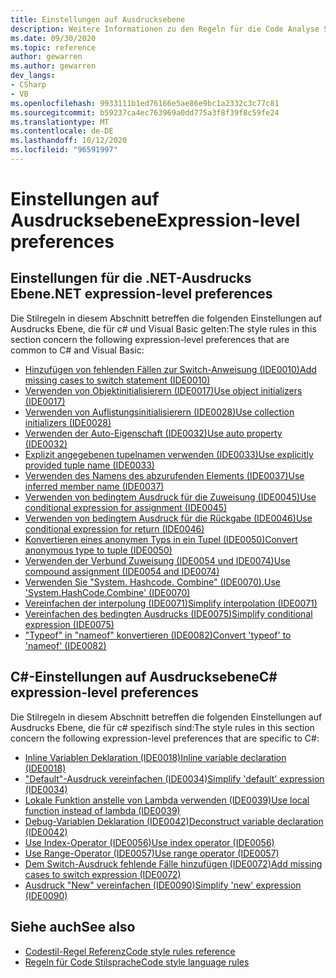 ```yaml
---
title: Einstellungen auf Ausdrucksebene
description: Weitere Informationen zu den Regeln für die Code Analyse Sprache für Einstellungen auf Ausdrucks Ebene
ms.date: 09/30/2020
ms.topic: reference
author: gewarren
ms.author: gewarren
dev_langs:
- CSharp
- VB
ms.openlocfilehash: 9933111b1ed76166e5ae86e9bc1a2332c3c77c81
ms.sourcegitcommit: b59237ca4ec763969a0dd775a3f8f39f8c59fe24
ms.translationtype: MT
ms.contentlocale: de-DE
ms.lasthandoff: 10/12/2020
ms.locfileid: "96591997"
---
```

# <a name="expression-level-preferences"></a><span data-ttu-id="a5bae-103">Einstellungen auf Ausdrucksebene</span><span class="sxs-lookup"><span data-stu-id="a5bae-103">Expression-level preferences</span></span>

## <a name="net-expression-level-preferences"></a><span data-ttu-id="a5bae-104">Einstellungen für die .NET-Ausdrucks Ebene</span><span class="sxs-lookup"><span data-stu-id="a5bae-104">.NET expression-level preferences</span></span>

<span data-ttu-id="a5bae-105">Die Stilregeln in diesem Abschnitt betreffen die folgenden Einstellungen auf Ausdrucks Ebene, die für c# und Visual Basic gelten:</span><span class="sxs-lookup"><span data-stu-id="a5bae-105">The style rules in this section concern the following expression-level preferences that are common to C# and Visual Basic:</span></span>

- [<span data-ttu-id="a5bae-106">Hinzufügen von fehlenden Fällen zur Switch-Anweisung (IDE0010)</span><span class="sxs-lookup"><span data-stu-id="a5bae-106">Add missing cases to switch statement (IDE0010)</span></span>](ide0010.md)
- [<span data-ttu-id="a5bae-107">Verwenden von Objektinitialisierern (IDE0017)</span><span class="sxs-lookup"><span data-stu-id="a5bae-107">Use object initializers (IDE0017)</span></span>](ide0017.md)
- [<span data-ttu-id="a5bae-108">Verwenden von Auflistungsinitialisierern (IDE0028)</span><span class="sxs-lookup"><span data-stu-id="a5bae-108">Use collection initializers (IDE0028)</span></span>](ide0028.md)
- [<span data-ttu-id="a5bae-109">Verwenden der Auto-Eigenschaft (IDE0032)</span><span class="sxs-lookup"><span data-stu-id="a5bae-109">Use auto property (IDE0032)</span></span>](ide0032.md)
- [<span data-ttu-id="a5bae-110">Explizit angegebenen tupelnamen verwenden (IDE0033)</span><span class="sxs-lookup"><span data-stu-id="a5bae-110">Use explicitly provided tuple name (IDE0033)</span></span>](ide0033.md)
- [<span data-ttu-id="a5bae-111">Verwenden des Namens des abzurufenden Elements (IDE0037)</span><span class="sxs-lookup"><span data-stu-id="a5bae-111">Use inferred member name (IDE0037)</span></span>](ide0037.md)
- [<span data-ttu-id="a5bae-112">Verwenden von bedingtem Ausdruck für die Zuweisung (IDE0045)</span><span class="sxs-lookup"><span data-stu-id="a5bae-112">Use conditional expression for assignment (IDE0045)</span></span>](ide0045.md)
- [<span data-ttu-id="a5bae-113">Verwenden von bedingtem Ausdruck für die Rückgabe (IDE0046)</span><span class="sxs-lookup"><span data-stu-id="a5bae-113">Use conditional expression for return (IDE0046)</span></span>](ide0046.md)
- [<span data-ttu-id="a5bae-114">Konvertieren eines anonymen Typs in ein Tupel (IDE0050)</span><span class="sxs-lookup"><span data-stu-id="a5bae-114">Convert anonymous type to tuple (IDE0050)</span></span>](ide0050.md)
- [<span data-ttu-id="a5bae-115">Verwenden der Verbund Zuweisung (IDE0054 und IDE0074)</span><span class="sxs-lookup"><span data-stu-id="a5bae-115">Use compound assignment (IDE0054 and IDE0074)</span></span>](ide0054-ide0074.md)
- [<span data-ttu-id="a5bae-116">Verwenden Sie "System. Hashcode. Combine" (IDE0070).</span><span class="sxs-lookup"><span data-stu-id="a5bae-116">Use 'System.HashCode.Combine' (IDE0070)</span></span>](ide0070.md)
- [<span data-ttu-id="a5bae-117">Vereinfachen der interpolung (IDE0071)</span><span class="sxs-lookup"><span data-stu-id="a5bae-117">Simplify interpolation (IDE0071)</span></span>](ide0071.md)
- [<span data-ttu-id="a5bae-118">Vereinfachen des bedingten Ausdrucks (IDE0075)</span><span class="sxs-lookup"><span data-stu-id="a5bae-118">Simplify conditional expression (IDE0075)</span></span>](ide0075.md)
- [<span data-ttu-id="a5bae-119">"Typeof" in "nameof" konvertieren (IDE0082)</span><span class="sxs-lookup"><span data-stu-id="a5bae-119">Convert 'typeof' to 'nameof' (IDE0082)</span></span>](ide0082.md)

## <a name="c-expression-level-preferences"></a><span data-ttu-id="a5bae-120">C#-Einstellungen auf Ausdrucksebene</span><span class="sxs-lookup"><span data-stu-id="a5bae-120">C# expression-level preferences</span></span>

<span data-ttu-id="a5bae-121">Die Stilregeln in diesem Abschnitt betreffen die folgenden Einstellungen auf Ausdrucks Ebene, die für c# spezifisch sind:</span><span class="sxs-lookup"><span data-stu-id="a5bae-121">The style rules in this section concern the following expression-level preferences that are specific to C#:</span></span>

- [<span data-ttu-id="a5bae-122">Inline Variablen Deklaration (IDE0018)</span><span class="sxs-lookup"><span data-stu-id="a5bae-122">Inline variable declaration (IDE0018)</span></span>](ide0018.md)
- [<span data-ttu-id="a5bae-123">"Default"-Ausdruck vereinfachen (IDE0034)</span><span class="sxs-lookup"><span data-stu-id="a5bae-123">Simplify 'default' expression (IDE0034)</span></span>](ide0034.md)
- [<span data-ttu-id="a5bae-124">Lokale Funktion anstelle von Lambda verwenden (IDE0039)</span><span class="sxs-lookup"><span data-stu-id="a5bae-124">Use local function instead of lambda (IDE0039)</span></span>](ide0039.md)
- [<span data-ttu-id="a5bae-125">Debug-Variablen Deklaration (IDE0042)</span><span class="sxs-lookup"><span data-stu-id="a5bae-125">Deconstruct variable declaration (IDE0042)</span></span>](ide0042.md)
- [<span data-ttu-id="a5bae-126">Use Index-Operator (IDE0056)</span><span class="sxs-lookup"><span data-stu-id="a5bae-126">Use index operator (IDE0056)</span></span>](ide0056.md)
- [<span data-ttu-id="a5bae-127">Use Range-Operator (IDE0057)</span><span class="sxs-lookup"><span data-stu-id="a5bae-127">Use range operator (IDE0057)</span></span>](ide0057.md)
- [<span data-ttu-id="a5bae-128">Dem Switch-Ausdruck fehlende Fälle hinzufügen (IDE0072)</span><span class="sxs-lookup"><span data-stu-id="a5bae-128">Add missing cases to switch expression (IDE0072)</span></span>](ide0072.md)
- [<span data-ttu-id="a5bae-129">Ausdruck "New" vereinfachen (IDE0090)</span><span class="sxs-lookup"><span data-stu-id="a5bae-129">Simplify 'new' expression (IDE0090)</span></span>](ide0090.md)

## <a name="see-also"></a><span data-ttu-id="a5bae-130">Siehe auch</span><span class="sxs-lookup"><span data-stu-id="a5bae-130">See also</span></span>

- [<span data-ttu-id="a5bae-131">Codestil-Regel Referenz</span><span class="sxs-lookup"><span data-stu-id="a5bae-131">Code style rules reference</span></span>](index.md)
- [<span data-ttu-id="a5bae-132">Regeln für Code Stilsprache</span><span class="sxs-lookup"><span data-stu-id="a5bae-132">Code style language rules</span></span>](language-rules.md)
